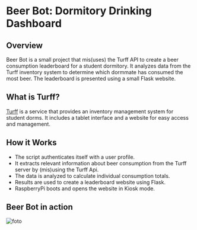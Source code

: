 # Beer Bot: Dormitory Drinking Dashboard

## Overview
Beer Bot is a small project that mis(uses) the Turff API to create a beer consumption leaderboard for a student dormitory. It analyzes data from the Turff inventory system to determine which dormmate has consumed the most beer. The leaderboard is presented using a small Flask website.

## What is Turff?
[Turff](https://www.turff.nl/) is a service that provides an inventory management system for student dorms. It includes a tablet interface and a website for easy access and management.

## How it Works
- The script authenticates itself with a user profile.
- It extracts relevant information about beer consumption from the Turff server by (mis)using the Turff Api.
- The data is analyzed to calculate individual consumption totals.
- Results are used to create a leaderboard website using Flask.
- RaspberryPi boots and opens the website in Kiosk mode.

## Beer Bot in action

![foto](https://github.com/sjonnycapten/publicBierBot/assets/16917420/00d5f493-4bde-4971-aec2-e300a6a9be00)
